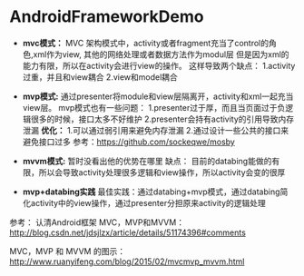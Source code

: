 # AndroidFrameworkDemo
- **mvc模式：**
 MVC 架构模式中，activity或者fragment充当了control的角色,xml作为view, 其他的网络处理或者数据方法作为modul层
 但是因为xml的能力有限，所以在activity会进行view的操作。
 这样导致两个缺点：
  1.activity过重，并且和view耦合
  2.view和model耦合


- **mvp模式:**
  通过presenter将module和view层隔离开，activity和xml一起充当view层。
  mvp模式也有一些问题：
  1.presenter过于厚，而且当页面过于负逻辑很多的时候，接口太多不好维护
  2.presenter会持有activity的引用导致内存泄漏
  **优化：**
  1.可以通过弱引用来避免内存泄漏
  2.通过设计一些公共的接口来避免接口过多
  参考：https://github.com/sockeqwe/mosby

- **mvvm模式:**
  暂时没看出他的优势在哪里
 缺点： 目前的databing能做的有限，所以会导致activity处理很多逻辑和view操作，所以activity会变的很厚
 
- **mvp+databing实践**
最佳实践：通过databing+mvp模式，通过databing简化activity中的view操作，通过presenter分担原来activity的逻辑处理

参考：
认清Android框架 MVC，MVP和MVVM：
http://blog.csdn.net/jdsjlzx/article/details/51174396#comments

MVC，MVP 和 MVVM 的图示：
http://www.ruanyifeng.com/blog/2015/02/mvcmvp_mvvm.html
